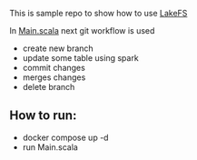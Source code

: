 This is sample repo to show how to use [LakeFS](https://lakefs.io/)


In [Main.scala](src/main/scala/Main.scala) next git workflow is used
- create new branch
- update some table using spark
- commit changes
- merges changes
- delete branch

## How to run:
- docker compose up -d
- run Main.scala
